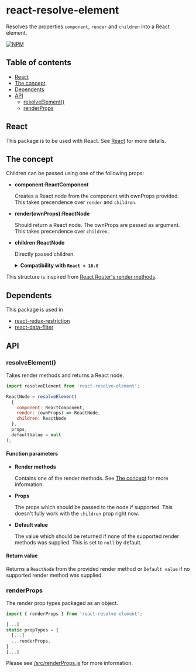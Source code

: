 # react-resolve-element

Resolves the properties `component`, `render` and `children` into a React element.

[![NPM](https://nodei.co/npm/react-resolve-element.png?downloads=true&downloadRank=true&stars=true)](https://nodei.co/npm/react-resolve-element/)

## Table of contents
 - [React](#react)
 - [The concept](#the-concept)
 - [Dependents](#dependents)
 - [API](#api)
   - [resolveElement()](#resolveelement)
   - [renderProps](#renderprops)

## React

This package is to be used with React.
See [React](https://facebook.github.io/react/) for more details.

## The concept

Children can be passed using one of the following props:

* **component:ReactComponent**

  Creates a React node from the component with ownProps provided.
  This takes precendence over `render` and `children`.

* **render(ownProps):ReactNode**

  Should return a React node. The ownProps are passed as argument.
  This takes precendence over `children`.

* **children:ReactNode**

  Directly passed children.

  <details>
  <summary><b>Compatibility with <code>React < 16.0</code></b></summary>

  Since [React 16.0](https://reactjs.org/blog/2017/09/26/react-v16.0.html) you can return arrays (segments) and strings from the `render` function.

  This is why `react-resolve-element` returns children as an array if there are multiple nodes and allows returning strings.

  If you are using a previous version you may want to use the `supportChildren(children, container = 'div')` wrapper as follows:

  ```js
  // React.version < 16.0:
  import resolveElement, { supportChildren } from 'react-redux-restriction';

  ...

  function MyComponent({ component, render, children }) {
    return resolveElement({ component, render, supportChildren(children) }, ...);
  }
  ```

  This function wraps `children` in a container if they are provided.
  The container is a `div` by default, but you can specify your own component as the second function parameter.
  </details>

This structure is inspired from [React Router's render methods](https://reacttraining.com/react-router/web/api/Route/Route-render-methods).

## Dependents

This package is used in
  - [react-redux-restriction](https://npmjs.com/packages/react-redux-restriction)
  - [react-data-filter](https://npmjs.com/packages/react-data-filter)

## API

### resolveElement()

Takes render methods and returns a React node.

```js
import resolveElement from 'react-resolve-element';

ReactNode = resolveElement(
  {
    component: ReactComponent,
    render: (ownProps) => ReactNode,
    children: ReactNode
  },
  props,
  defaultValue = null
);
```

#### Function parameters

* **Render methods**

  Contains one of the render methods.
  See [The concept](#the-concept) for more information.

* **Props**

  The props which should be passed to the node if supported. This doesn't fully work with the `children` prop right now.

* **Default value**

  The value which should be returned if none of the supported render methods was supplied.
  This is set to `null` by default.

#### Return value

Returns a `ReactNode` from the provided render method or `Default value` if no supported render method was supplied.

### renderProps

The render prop types packaged as an object.

```js
import { renderProps } from 'react-resolve-element';

[...]
static propTypes = {
  [...]
  ...renderProps,
}
[...]
```

Please see [/src/renderProps.js](https://github.com/hatsuo/react-resolve-element/blob/master/src/renderProps.js) for more information.
